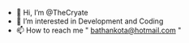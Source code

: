 - 👋 Hi, I’m @TheCryate
- 👀 I’m interested in Development and Coding
- 📫 How to reach me " bathankota@hotmail.com "

<!---
TheCryate/TheCryate is a ✨ special ✨ repository because its `README.md` (this file) appears on your GitHub profile.
You can click the Preview link to take a look at your changes.
--->
